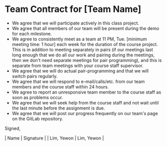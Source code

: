 Team Contract for [Team Name]
====================================

- We agree that we will participate actively in this class project.
- We agree that all members of our team will be present during the demo for each milestone.
- We agree to consistently meet as a team at 11 PM, Tue. [minimum meeting time: 1 hour] each week for the duration of the course project. 
  This is in addition to meeting separately in pairs (if our meetings last long enough that we do all our work and pairing during the meetings, then we don't need separate meetings for pair programming), and this is separate from team meetings with your course staff supervisor.
- We agree that we will do actual pair-programming and that we will switch pairs regularly.
- We agree that we will respond to e-mail/calls/etc. from our team members and the course staff within 24 hours.
- We agree to report an unresponsive team member to the course staff as soon as problems occur.
- We agree that we will seek help from the course staff and not wait until the last minute before the assignment is due.
- We agree that we will post our progress frequently on our team's page on the GitLab repository.

Signed,

| Name   |   Signature     |
| Lim, Yewon | Lim, Yewon |

